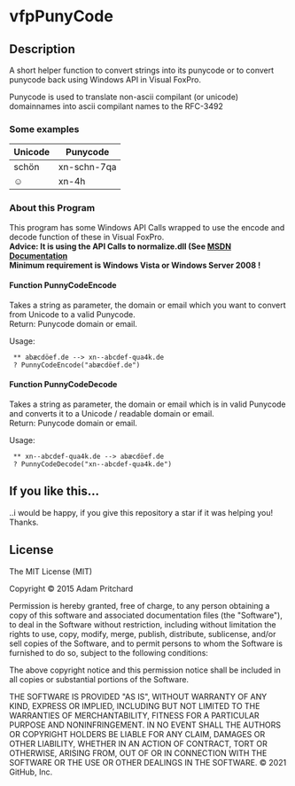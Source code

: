 # vfpPunyCode

## Description
A short helper function to convert strings into its punycode or to convert punycode back using Windows API in Visual FoxPro.

Punycode is used to translate non-ascii compilant (or unicode) domainnames into ascii compilant names to the RFC-3492

### Some examples
|Unicode      |Punycode    |
|-------------|------------|
|schön        |xn-schn-7qa |
|☺            |xn-4h       |

### About this Program
This program has some Windows API Calls wrapped to use the encode and decode function of these in Visual FoxPro.  
**Advice: It is using the API Calls to normalize.dll (See [MSDN Documentation](https://docs.microsoft.com/en-us/windows/win32/api/winnls/nf-winnls-idntounicode)  
Minimum requirement is Windows Vista or Windows Server 2008 !**

#### Function **PunnyCodeEncode**  

Takes a string as parameter, the domain or email which you want to convert from Unicode to a valid Punycode.  
Return: Punycode domain or email.

Usage:  
```dBase
 ** abæcdöef.de --> xn--abcdef-qua4k.de
 ? PunnyCodeEncode("abæcdöef.de")
```
#### Function **PunnyCodeDecode**  

Takes a string as parameter, the domain or email which is in valid Punycode and converts it to a Unicode / readable domain or email.  
Return: Punycode domain or email.

Usage:  
```dBase
 ** xn--abcdef-qua4k.de --> abæcdöef.de    
 ? PunnyCodeDecode("xn--abcdef-qua4k.de")
```

## If you like this...  
..i would be happy, if you give this repository a star if it was helping you! Thanks.


## License
The MIT License (MIT)

Copyright © 2015 Adam Pritchard

Permission is hereby granted, free of charge, to any person obtaining a copy of this software and associated documentation files (the "Software"), to deal in the Software without restriction, including without limitation the rights to use, copy, modify, merge, publish, distribute, sublicense, and/or sell copies of the Software, and to permit persons to whom the Software is furnished to do so, subject to the following conditions:

The above copyright notice and this permission notice shall be included in all copies or substantial portions of the Software.

THE SOFTWARE IS PROVIDED "AS IS", WITHOUT WARRANTY OF ANY KIND, EXPRESS OR IMPLIED, INCLUDING BUT NOT LIMITED TO THE WARRANTIES OF MERCHANTABILITY, FITNESS FOR A PARTICULAR PURPOSE AND NONINFRINGEMENT. IN NO EVENT SHALL THE AUTHORS OR COPYRIGHT HOLDERS BE LIABLE FOR ANY CLAIM, DAMAGES OR OTHER LIABILITY, WHETHER IN AN ACTION OF CONTRACT, TORT OR OTHERWISE, ARISING FROM, OUT OF OR IN CONNECTION WITH THE SOFTWARE OR THE USE OR OTHER DEALINGS IN THE SOFTWARE.
© 2021 GitHub, Inc.

